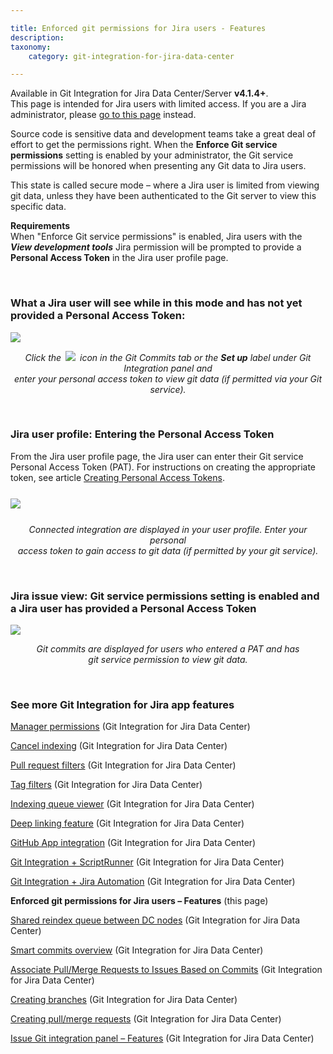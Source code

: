 ```yaml
---

title: Enforced git permissions for Jira users - Features
description:
taxonomy:
    category: git-integration-for-jira-data-center

---
```


<!-- features -->

<div class="bbb-callout bbb--tip">
    <div class="irow">
    <div class="ilogobox">
        <span class="logoimg"></span>
    </div>
    <div class="imsgbox">
        Available in Git Integration for Jira Data Center/Server <b>v4.1.4+</b>.
    </div>
    </div>
</div>

<div class="bbb-callout bbb--info">
    <div class="irow">
    <div class="ilogobox">
        <span class="logoimg"></span>
    </div>
    <div class="imsgbox">
        This page is intended for Jira users with limited access. If you are a Jira administrator, please <a href='/git-integration-for-jira-data-center/enforce-git-service-permissions-gij-self-managed'>go to this page</a> instead.
    </div>
    </div>
</div>

Source code is sensitive data and development teams take a great deal of effort to get the permissions right. When the **Enforce Git service permissions** setting is enabled by your administrator, the Git service permissions will be honored when presenting any Git data to Jira users.

This state is called secure mode – where a Jira user is limited from viewing git data, unless they have been authenticated to the Git server to view this specific data.

<div class="bbb-callout bbb--alert">
    <div class="irow">
    <div class="ilogobox">
        <span class="logoimg"></span>
    </div>
    <div class="imsgbox">
        <b>Requirements</b><br>
        When "Enforce Git service permissions" is enabled, Jira users with the <i><b>View development tools</b></i> Jira permission will be prompted to provide a <b>Personal Access Token</b> in the Jira user profile page.
    </div>
    </div>
</div>

&nbsp;

### What a Jira user will see while in this mode and has not yet provided a Personal Access Token:

![](/wp-content/uploads/gij-gitserver-secure-mode-users-01-new.png)

<div style='text-align:center;font-style:italic;margin-top:10px'>
    Click the <img src='/wp-content/uploads/gij-blue-key-icon.png' style='margin:0 3px' /> icon in the Git Commits tab or the <b>Set up</b> label under Git Integration panel and <br>
enter your personal access token to view git data (if permitted via your Git service).
</div>

&nbsp;

### Jira user profile: Entering the Personal Access Token

From the Jira user profile page, the Jira user can enter their Git service Personal Access Token (PAT). For instructions on creating the appropriate token, see article [Creating Personal Access Tokens](/git-integration-for-jira-data-center/creating-personal-access-tokens-gij-self-managed).

<img src='/wp-content/uploads/gij-gitserver-secure-mode-users-02-new.png' style='margin:25px auto;max-width:100%;display:block;' />

<div style='text-align:center;font-style:italic;margin-top:10px'>
    Connected integration are displayed in your user profile. Enter your personal <br>
access token to gain access to git data (if permitted by your git service).
</div>

&nbsp;

### Jira issue view: Git service permissions setting is enabled and a Jira user has provided a Personal Access Token

![](/wp-content/uploads/gij-gitserver-secure-mode-users-03-new.png)

<div style='text-align:center;font-style:italic;margin-top:10px'>
    Git commits are displayed for users who entered a PAT and has <br>git service permission to view git data.
</div>

&nbsp;

### See more Git Integration for Jira app features

[Manager permissions](/git-integration-for-jira-data-center/manager-permissions-gij-self-managed) (Git Integration for Jira Data Center)

[Cancel indexing](/git-integration-for-jira-data-center/cancel-indexing-revision-indexing-gij-self-managed/) (Git Integration for Jira Data Center)

[Pull request filters](/git-integration-for-jira-data-center/pull-request-filters-gij-self-managed/) (Git Integration for Jira Data Center)

[Tag filters](/git-integration-for-jira-data-center/tag-filters-gij-self-managed/) (Git Integration for Jira Data Center)

[Indexing queue viewer](/git-integration-for-jira-data-center/indexing-queue-viewer-gij-self-managed/) (Git Integration for Jira Data Center)

[Deep linking feature](/git-integration-for-jira-data-center/deeplinking-feature-gij-self-managed/) (Git Integration for Jira Data Center)

[GitHub App integration](/git-integration-for-jira-data-center/github-app-integration-gij-self-managed/) (Git Integration for Jira Data Center)

[Git Integration + ScriptRunner](/git-integration-for-jira-data-center/gij-plus-scriptrunner-gij-self-managed/) (Git Integration for Jira Data Center)

[Git Integration + Jira Automation](/git-integration-for-jira-data-center/git-integration-plus-jira-automation-gij-self-managed/) (Git Integration for Jira Data Center)

**Enforced git permissions for Jira users – Features** (this page)

[Shared reindex queue between DC nodes](/git-integration-for-jira-data-center/shared-reindex-queue-between-dc-nodes-gij-self-managed/) (Git Integration for Jira Data Center)

[Smart commits overview](/git-integration-for-jira-data-center/smart-commits-overview-gij-self-managed/) (Git Integration for Jira Data Center)

[Associate Pull/Merge Requests to Issues Based on Commits](/git-integration-for-jira-data-center/associate-pull-merge-requests-to-issues-based-on-commits-gij-self-managed/) (Git Integration for Jira Data Center)

[Creating branches](/git-integration-for-jira-data-center/creating-branches-gij-self-managed/) (Git Integration for Jira Data Center)

[Creating pull/merge requests](/git-integration-for-jira-data-center/creating-pull-merge-requests-gij-self-managed/) (Git Integration for Jira Data Center)

[Issue Git integration panel – Features](/git-integration-for-jira-data-center/issue-git-integration-panel-gij-self-managed/) (Git Integration for Jira Data Center)

